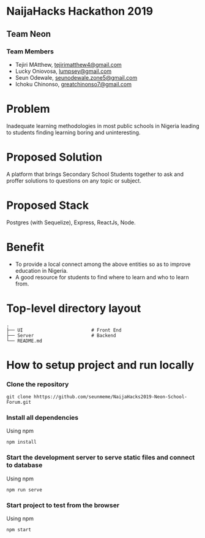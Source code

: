 # NaijaHacks Hackathon 2019

## Team Neon

### Team Members

- Tejiri MAtthew, tejirimatthew4@gmail.com
- Lucky Oniovosa, lumpsey@gmail.com
- Seun Odewale, seunodewale.zone5@gmail.com
- Ichoku Chinonso, greatchinonso7@gmail.com


# Problem

Inadequate learning methodologies in most public schools in Nigeria leading to students finding learning boring and uninteresting.

# Proposed Solution

A platform that brings Secondary School Students together to ask and proffer solutions to questions on any topic or subject.

# Proposed Stack

Postgres (with Sequelize), Express, ReactJs, Node.

# Benefit

- To provide a local connect among the above entities so as to
improve education in Nigeria.
- A good resource for students to find where to learn and who to learn from.

# Top-level directory layout

    .
    ├── UI                         # Front End
    ├── Server                     # Backend
    └── README.md   


# How to setup project and run locally

### Clone the repository 

```
git clone hhttps://github.com/seunmeme/NaijaHacks2019-Neon-School-Forum.git
```

### Install all dependencies

Using npm

```
npm install
```


### Start the development server to serve static files and connect to database

Using npm

```
npm run serve
```

### Start project to test from the browser


Using npm

```
npm start
```
